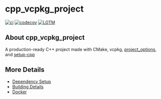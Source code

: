 # cpp_vcpkg_project

[![ci](https://github.com/aminya/cpp_vcpkg_project/actions/workflows/ci.yml/badge.svg)](https://github.com/aminya/cpp_vcpkg_project/actions/workflows/ci.yml)
[![codecov](https://codecov.io/gh/aminya/cpp_vcpkg_project/branch/main/graph/badge.svg)](https://codecov.io/gh/aminya/cpp_vcpkg_project)
[![LGTM](https://img.shields.io/lgtm/grade/cpp/github/aminya/cpp_vcpkg_project)](https://lgtm.com/projects/g/aminya/cpp_vcpkg_project/context:cpp)

## About cpp_vcpkg_project
A production-ready C++ project made with CMake, vcpkg, [project_options](https://github.com/aminya/project_options), and [setup-cpp](https://github.com/aminya/setup-cpp)


## More Details

 * [Dependency Setup](./docs/dependencies.md)
 * [Building Details](./docs/building.md)
 * [Docker](./docs/docker.md)
